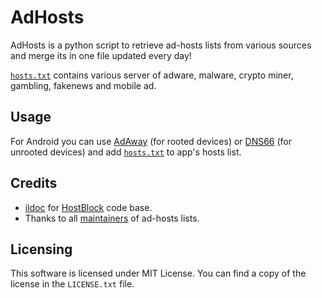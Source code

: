 # AdHosts

AdHosts is a python script to retrieve ad-hosts lists from various sources and merge its in one file updated every day!

[`hosts.txt`](https://games195.github.io/AdHosts/hosts.txt) contains various server of adware, malware, crypto miner, gambling, fakenews and mobile ad.

## Usage

For Android you can use [AdAway](https://f-droid.org/packages/org.adaway/) (for rooted devices) or [DNS66](https://f-droid.org/packages/org.jak_linux.dns66/) (for unrooted devices) and add [`hosts.txt`](https://games195.github.io/AdHosts/hosts.txt) to app's hosts list.

## Credits

* [ildoc](https://github.com/ildoc) for [HostBlock](https://github.com/ildoc/HostBlock) code base.
* Thanks to all [maintainers](https://github.com/games195/AdHosts/blob/master/AdHosts.py#L12) of ad-hosts lists.

## Licensing

This software is licensed under MIT License.
You can find a copy of the license in the `LICENSE.txt` file.
